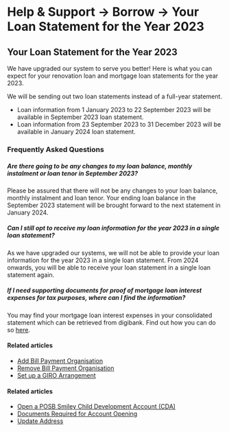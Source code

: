 # Help & Support -> Borrow -> Your Loan Statement for the Year 2023

## Your Loan Statement for the Year 2023

We have upgraded our system to serve you better! Here is what you can expect for your renovation loan and mortgage loan statements for the year 2023.

We will be sending out two loan statements instead of a full-year statement. 

  * Loan information from 1 January 2023 to 22 September 2023 will be available in September 2023 loan statement.
  * Loan information from 23 September 2023 to 31 December 2023 will be available in January 2024 loan statement.



### Frequently Asked Questions

#####  Are there going to be any changes to my loan balance, monthly instalment or loan tenor in September 2023?

Please be assured that there will not be any changes to your loan balance, monthly instalment and loan tenor. Your ending loan balance in the September 2023 statement will be brought forward to the next statement in January 2024. 

#####  Can I still opt to receive my loan information for the year 2023 in a single loan statement? 

As we have upgraded our systems, we will not be able to provide your loan information for the year 2023 in a single loan statement. From 2024 onwards, you will be able to receive your loan statement in a single loan statement again. 

#####  If I need supporting documents for proof of mortgage loan interest expenses for tax purposes, where can I find the information? 

You may find your mortgage loan interest expenses in your consolidated statement which can be retrieved from digibank. Find out how you can do so [here](https://www.dbs.com.sg/personal/support/loans-homeloan-check-total-interest.html). 

#### Related articles

  * [Add Bill Payment Organisation](https://www.dbs.com.sg/personal/support/loans-homeloan-statement.html)
  * [Remove Bill Payment Organisation](https://www.dbs.com.sg/personal/support/loans-homeloan-statement.html)
  * [Set up a GIRO Arrangement](https://www.dbs.com.sg/personal/support/loans-homeloan-statement.html)



#### Related articles

  * [Open a POSB Smiley Child Development Account (CDA)](https://www.dbs.com.sg/personal/support/loans-homeloan-statement.html)
  * [Documents Required for Account Opening](https://www.dbs.com.sg/personal/support/loans-homeloan-statement.html)
  * [Update Address](https://www.dbs.com.sg/personal/support/loans-homeloan-statement.html)


